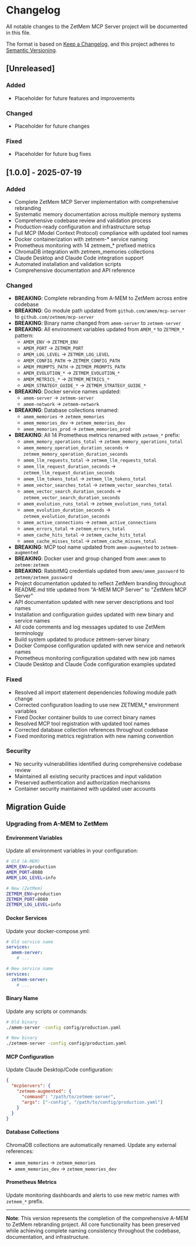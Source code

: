 # Changelog

All notable changes to the ZetMem MCP Server project will be documented in this file.

The format is based on [Keep a Changelog](https://keepachangelog.com/en/1.0.0/),
and this project adheres to [Semantic Versioning](https://semver.org/spec/v2.0.0.html).

## [Unreleased]

### Added
- Placeholder for future features and improvements

### Changed
- Placeholder for future changes

### Fixed
- Placeholder for future bug fixes

## [1.0.0] - 2025-07-19

### Added
- Complete ZetMem MCP Server implementation with comprehensive rebranding
- Systematic memory documentation across multiple memory systems
- Comprehensive codebase review and validation process
- Production-ready configuration and infrastructure setup
- Full MCP (Model Context Protocol) compliance with updated tool names
- Docker containerization with zetmem-* service naming
- Prometheus monitoring with 14 zetmem_* prefixed metrics
- ChromaDB integration with zetmem_memories collections
- Claude Desktop and Claude Code integration support
- Automated installation and validation scripts
- Comprehensive documentation and API reference

### Changed
- **BREAKING**: Complete rebranding from A-MEM to ZetMem across entire codebase
- **BREAKING**: Go module path updated from `github.com/amem/mcp-server` to `github.com/zetmem/mcp-server`
- **BREAKING**: Binary name changed from `amem-server` to `zetmem-server`
- **BREAKING**: All environment variables updated from `AMEM_*` to `ZETMEM_*` pattern:
  - `AMEM_ENV` → `ZETMEM_ENV`
  - `AMEM_PORT` → `ZETMEM_PORT`
  - `AMEM_LOG_LEVEL` → `ZETMEM_LOG_LEVEL`
  - `AMEM_CONFIG_PATH` → `ZETMEM_CONFIG_PATH`
  - `AMEM_PROMPTS_PATH` → `ZETMEM_PROMPTS_PATH`
  - `AMEM_EVOLUTION_*` → `ZETMEM_EVOLUTION_*`
  - `AMEM_METRICS_*` → `ZETMEM_METRICS_*`
  - `AMEM_STRATEGY_GUIDE_*` → `ZETMEM_STRATEGY_GUIDE_*`
- **BREAKING**: Docker service names updated:
  - `amem-server` → `zetmem-server`
  - `amem-network` → `zetmem-network`
- **BREAKING**: Database collections renamed:
  - `amem_memories` → `zetmem_memories`
  - `amem_memories_dev` → `zetmem_memories_dev`
  - `amem_memories_prod` → `zetmem_memories_prod`
- **BREAKING**: All 14 Prometheus metrics renamed with `zetmem_*` prefix:
  - `amem_memory_operations_total` → `zetmem_memory_operations_total`
  - `amem_memory_operation_duration_seconds` → `zetmem_memory_operation_duration_seconds`
  - `amem_llm_requests_total` → `zetmem_llm_requests_total`
  - `amem_llm_request_duration_seconds` → `zetmem_llm_request_duration_seconds`
  - `amem_llm_tokens_total` → `zetmem_llm_tokens_total`
  - `amem_vector_searches_total` → `zetmem_vector_searches_total`
  - `amem_vector_search_duration_seconds` → `zetmem_vector_search_duration_seconds`
  - `amem_evolution_runs_total` → `zetmem_evolution_runs_total`
  - `amem_evolution_duration_seconds` → `zetmem_evolution_duration_seconds`
  - `amem_active_connections` → `zetmem_active_connections`
  - `amem_errors_total` → `zetmem_errors_total`
  - `amem_cache_hits_total` → `zetmem_cache_hits_total`
  - `amem_cache_misses_total` → `zetmem_cache_misses_total`
- **BREAKING**: MCP tool name updated from `amem-augmented` to `zetmem-augmented`
- **BREAKING**: Docker user and group changed from `amem:amem` to `zetmem:zetmem`
- **BREAKING**: RabbitMQ credentials updated from `amem/amem_password` to `zetmem/zetmem_password`
- Project documentation updated to reflect ZetMem branding throughout
- README.md title updated from "A-MEM MCP Server" to "ZetMem MCP Server"
- API documentation updated with new server descriptions and tool names
- Installation and configuration guides updated with new binary and service names
- All code comments and log messages updated to use ZetMem terminology
- Build system updated to produce zetmem-server binary
- Docker Compose configuration updated with new service and network names
- Prometheus monitoring configuration updated with new job names
- Claude Desktop and Claude Code configuration examples updated

### Fixed
- Resolved all import statement dependencies following module path change
- Corrected configuration loading to use new ZETMEM_* environment variables
- Fixed Docker container builds to use correct binary names
- Resolved MCP tool registration with updated tool names
- Corrected database collection references throughout codebase
- Fixed monitoring metrics registration with new naming convention

### Security
- No security vulnerabilities identified during comprehensive codebase review
- Maintained all existing security practices and input validation
- Preserved authentication and authorization mechanisms
- Container security maintained with updated user accounts

## Migration Guide

### Upgrading from A-MEM to ZetMem

#### Environment Variables
Update all environment variables in your configuration:
```bash
# Old (A-MEM)
AMEM_ENV=production
AMEM_PORT=8080
AMEM_LOG_LEVEL=info

# New (ZetMem)
ZETMEM_ENV=production
ZETMEM_PORT=8080
ZETMEM_LOG_LEVEL=info
```

#### Docker Services
Update your docker-compose.yml:
```yaml
# Old service name
services:
  amem-server:
    # ...

# New service name
services:
  zetmem-server:
    # ...
```

#### Binary Name
Update any scripts or commands:
```bash
# Old binary
./amem-server -config config/production.yaml

# New binary
./zetmem-server -config config/production.yaml
```

#### MCP Configuration
Update Claude Desktop/Code configuration:
```json
{
  "mcpServers": {
    "zetmem-augmented": {
      "command": "/path/to/zetmem-server",
      "args": ["-config", "/path/to/config/production.yaml"]
    }
  }
}
```

#### Database Collections
ChromaDB collections are automatically renamed. Update any external references:
- `amem_memories` → `zetmem_memories`
- `amem_memories_dev` → `zetmem_memories_dev`

#### Prometheus Metrics
Update monitoring dashboards and alerts to use new metric names with `zetmem_*` prefix.

---

**Note**: This version represents the completion of the comprehensive A-MEM to ZetMem rebranding project. All core functionality has been preserved while achieving complete naming consistency throughout the codebase, documentation, and infrastructure.
